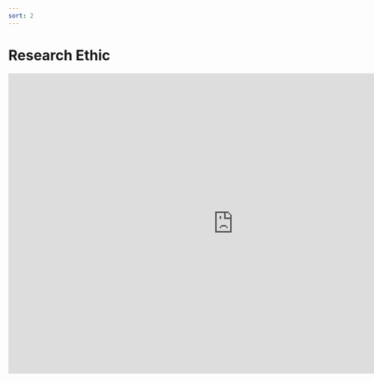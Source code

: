 ```yaml
---
sort: 2
---
```


# Research Ethic

<iframe width="900" height="600"
        src="https://www.youtube.com/embed/KadShdGbxqk"
        title="YouTube video player" frameborder="0"
        allow="accelerometer; autoplay; clipboard-write; encrypted-media; gyroscope; picture-in-picture"
        allowfullscreen></iframe>
